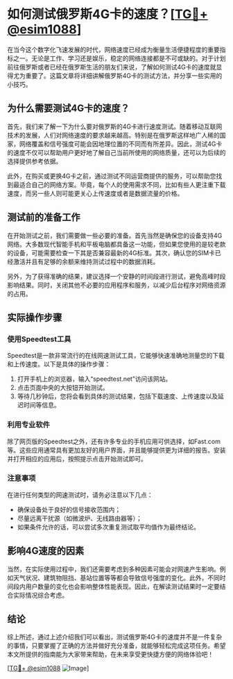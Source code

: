 # 如何测试俄罗斯4G卡的速度？[[TG💪+ @esim1088](https://t.me/s/esim1088)]

在当今这个数字化飞速发展的时代，网络速度已经成为衡量生活便捷程度的重要指标之一。无论是工作、学习还是娱乐，稳定的网络连接都是不可或缺的。对于计划前往俄罗斯或者已经在俄罗斯生活的朋友们来说，了解如何测试4G卡的速度就显得尤为重要了。这篇文章将详细讲解俄罗斯4G卡的测试方法，并分享一些实用的小技巧。

## 为什么需要测试4G卡的速度？

首先，我们来了解一下为什么要对俄罗斯的4G卡进行速度测试。随着移动互联网技术的发展，人们对网络速度的要求越来越高。特别是在俄罗斯这样地广人稀的国家，网络覆盖和信号强度可能会因地理位置的不同而有所差异。因此，测试4G卡的速度不仅可以帮助用户更好地了解自己当前所使用的网络质量，还可以为后续的选择提供参考依据。

此外，在购买或更换4G卡之前，通过测试不同运营商提供的服务，可以帮助您找到最适合自己的网络方案。毕竟，每个人的使用需求不同，比如有些人更注重下载速度，而另一些人则可能更关心上传速度或者是数据流量的价格。

## 测试前的准备工作

在开始测试之前，我们需要做一些必要的准备。首先当然是确保您的设备支持4G网络。大多数现代智能手机和平板电脑都具备这一功能，但如果您使用的是较老款的设备，可能需要检查一下其是否兼容最新的4G标准。其次，确认您的SIM卡已经激活并且有足够的余额来维持测试过程中的数据消耗。

另外，为了获得准确的结果，建议选择一个安静的时间段进行测试，避免高峰时段影响结果。同时，关闭其他不必要的应用程序和服务，以减少后台程序对网络资源的占用。

## 实际操作步骤

### 使用Speedtest工具

Speedtest是一款非常流行的在线网速测试工具，它能够快速准确地测量您的下载和上传速度。以下是具体的操作步骤：

1. 打开手机上的浏览器，输入“speedtest.net”访问该网站。
2. 点击页面中央的大按钮开始测试。
3. 等待几秒钟后，您将会看到具体的测试结果，包括下载速度、上传速度以及延迟时间等信息。

### 利用专业软件

除了网页版的Speedtest之外，还有许多专业的手机应用可供选择，如Fast.com等。这些应用通常具有更加友好的用户界面，并且能够提供更为详细的报告。安装并打开相应的应用后，按照提示点击开始测试即可。

### 注意事项

在进行任何类型的网速测试时，请务必注意以下几点：
- 确保设备处于良好的信号接收范围内；
- 尽量远离干扰源（如微波炉、无线路由器等）；
- 如果条件允许的话，可以尝试多次重复测试取平均值作为最终结论。

## 影响4G速度的因素

当然，在实际使用过程中，我们还需要考虑到多种因素可能会对网速产生影响。例如天气状况、建筑物阻挡、基站位置等等都会导致信号强度的变化。此外，不同时间段内用户数量的变化也会影响整体性能表现。因此，在解读测试结果时一定要结合实际情况综合考虑。

## 结论

综上所述，通过上述介绍我们可以看出，测试俄罗斯4G卡的速度并不是一件复杂的事情，只要掌握了正确的方法并做好充分准备，就能够轻松完成这项任务。希望本文所提供的指南能为大家带来帮助，在未来享受更快捷方便的网络体验吧！

[[TG💪+ @esim1088](https://t.me/s/esim1088) ![Image](https://i.postimg.cc/4NQfJmqS/Snipaste-2025-05-13-00-14-12.png)]